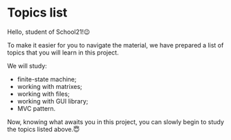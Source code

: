 # Topics list

Hello, student of School21!😉

To make it easier for you to navigate the material, we have prepared a list of topics that you will learn in this project.

We will study:

- finite-state machine;
- working with matrixes;
- working with files;
- working with GUI library;
- MVC pattern.

Now, knowing what awaits you in this project, you can slowly begin to study the topics listed above.😇
